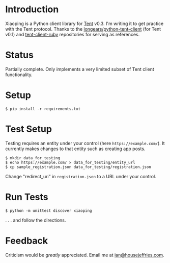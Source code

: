 # Introduction

Xiaoping is a Python client library for [Tent](https://tent.io) v0.3. I'm writing it to get practice with the Tent protocol. Thanks to the [longears/python-tent-client](https://github.com/longears/python-tent-client) (for Tent v0.1) and [tent-client-ruby](https://github.com/tent/tent-client-ruby) repositories for serving as references.

# Status

Partially complete. Only implements a very limited subset of Tent client functionality.

# Setup

    $ pip install -r requirements.txt

# Test Setup

Testing requires an entity under your control (here `https://example.com/`). It currently makes changes to that entity such as creating app posts.

    $ mkdir data_for_testing
    $ echo https://example.com/ > data_for_testing/entity_url
    $ cp sample_registration.json data_for_testing/registration.json

Change "redirect_uri" in `registration.json` to a URL under your control.

# Run Tests

    $ python -m unittest discover xiaoping

. . . and follow the directions.

# Feedback

Criticism would be *greatly* appreciated. Email me at [ian@housejeffries.com](mailto:ian@housejeffries.com).
